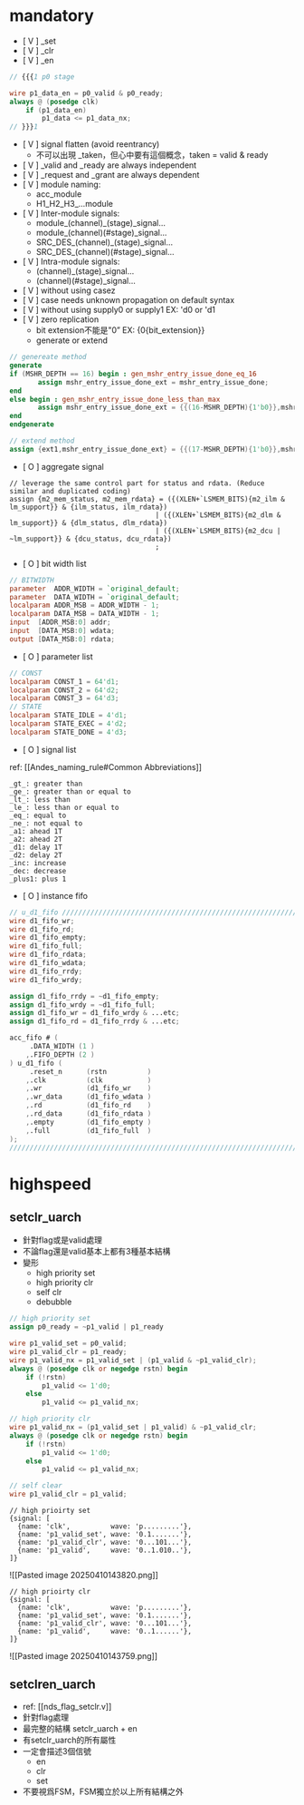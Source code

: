 # mandatory
- [ V ] \_set 
- [ V ] \_clr
- [ V ] \_en
```verilog
// {{{1 p0 stage

wire p1_data_en = p0_valid & p0_ready;
always @ (posedge clk)
	if (p1_data_en)
		p1_data <= p1_data_nx;
// }}}1
```
- [ V ] signal flatten (avoid reentrancy)
	-  不可以出現 \_taken，但心中要有這個概念，taken = valid & ready
- [ V ] \_valid and \_ready are always independent
- [ V ] \_request and \_grant are always dependent
- [ V ] module naming:
	- acc_module
	- H1\_H2\_H3\_...module
- [ V ] Inter-module signals:
	-  module\_(channel)\_(stage)\_signal...
	-  module\_(channel)\(\#stage)\_signal...
	-  SRC\_DES\_(channel)\_(stage)\_signal...
	-  SRC\_DES\_(channel)\(\#stage)\_signal...
- [ V ] Intra-module signals: 
	-  (channel)\_(stage)\_signal...
	-  (channel)\(\#stage)\_signal...
- [ V ] without using casez
- [ V ] case needs unknown propagation on default syntax
- [ V ] without using supply0 or supply1 EX: 'd0 or 'd1
- [ V ] zero replication
    - bit extension不能是"0” EX: {0{bit_extension}}
	- generate or extend
```verilog
// genereate method
generate
if (MSHR_DEPTH == 16) begin : gen_mshr_entry_issue_done_eq_16
       assign mshr_entry_issue_done_ext = mshr_entry_issue_done;
end
else begin : gen_mshr_entry_issue_done_less_than_max
       assign mshr_entry_issue_done_ext = {{(16-MSHR_DEPTH){1'b0}},mshr_entry_issue_done};
end
endgenerate

// extend method
assign {ext1,mshr_entry_issue_done_ext} = {{(17-MSHR_DEPTH){1'b0}},mshr_entry_issue_done};
```
- [ O ] aggregate signal
```
// leverage the same control part for status and rdata. (Reduce similar and duplicated coding)
assign {m2_mem_status, m2_mem_rdata} = ({(XLEN+`LSMEM_BITS){m2_ilm &  lm_support}} & {ilm_status, ilm_rdata})
                                    | ({(XLEN+`LSMEM_BITS){m2_dlm &  lm_support}} & {dlm_status, dlm_rdata})
                                    | ({(XLEN+`LSMEM_BITS){m2_dcu | ~lm_support}} & {dcu_status, dcu_rdata})
                                    ;
```
- [ O ] bit width list
```verilog
// BITWIDTH 
parameter  ADDR_WIDTH = `original_default;
parameter  DATA_WIDTH = `original_default;
localparam ADDR_MSB = ADDR_WIDTH - 1;
localparam DATA_MSB = DATA_WIDTH - 1;
input  [ADDR_MSB:0] addr;
input  [DATA_MSB:0] wdata;
output [DATA_MSB:0] rdata;
```
- [ O ] parameter list
```verilog
// CONST 
localparam CONST_1 = 64'd1;
localparam CONST_2 = 64'd2;
localparam CONST_3 = 64'd3;
// STATE 
localparam STATE_IDLE = 4'd1;
localparam STATE_EXEC = 4'd2;
localparam STATE_DONE = 4'd3;
```
- [ O ] signal list

ref: [[Andes_naming_rule#Common Abbreviations]]

```
_gt_: greater than
_ge_: greater than or equal to
_lt_: less than
_le_: less than or equal to
_eq_: equal to
_ne_: not equal to 
_a1: ahead 1T
_a2: ahead 2T
_d1: delay 1T
_d2: delay 2T
_inc: increase
_dec: decrease
_plus1: plus 1
```
- [ O ] instance fifo
```verilog
// u_d1_fifo //////////////////////////////////////////////////////////////////////////
wire d1_fifo_wr;
wire d1_fifo_rd;
wire d1_fifo_empty;
wire d1_fifo_full;
wire d1_fifo_rdata;
wire d1_fifo_wdata;
wire d1_fifo_rrdy;
wire d1_fifo_wrdy;

assign d1_fifo_rrdy = ~d1_fifo_empty;
assign d1_fifo_wrdy = ~d1_fifo_full;
assign d1_fifo_wr = d1_fifo_wrdy & ...etc;
assign d1_fifo_rd = d1_fifo_rrdy & ...etc;

acc_fifo # (
     .DATA_WIDTH (1 )
    ,.FIFO_DEPTH (2 )
) u_d1_fifo (
     .reset_n      (rstn          )
    ,.clk          (clk           )
    ,.wr           (d1_fifo_wr    )
    ,.wr_data      (d1_fifo_wdata )
    ,.rd           (d1_fifo_rd    )
    ,.rd_data      (d1_fifo_rdata )
    ,.empty        (d1_fifo_empty )
    ,.full         (d1_fifo_full  )
);
//////////////////////////////////////////////////////////////////////////////////////
```
# highspeed

## setclr_uarch

- 針對flag或是valid處理
- 不論flag還是valid基本上都有3種基本結構 
- 變形
	- high priority set
	- high priority clr
	- self clr
	- debubble
```verilog
// high priority set
assign p0_ready = ~p1_valid | p1_ready

wire p1_valid_set = p0_valid;
wire p1_valid_clr = p1_ready;
wire p1_valid_nx = p1_valid_set | (p1_valid & ~p1_valid_clr);
always @ (posedge clk or negedge rstn) begin
	if (!rstn)
		p1_valid <= 1'd0;
	else
		p1_valid <= p1_valid_nx;
```

```verilog
// high priority clr
wire p1_valid_nx = (p1_valid_set | p1_valid) & ~p1_valid_clr;
always @ (posedge clk or negedge rstn) begin
	if (!rstn)
		p1_valid <= 1'd0;
	else
		p1_valid <= p1_valid_nx;
```

```verilog
// self clear
wire p1_valid_clr = p1_valid;
```

```
// high prioirty set
{signal: [
  {name: 'clk',          wave: 'p.........'},
  {name: 'p1_valid_set', wave: '0.1.......'},
  {name: 'p1_valid_clr', wave: '0...101...'},
  {name: 'p1_valid',     wave: '0..1.010..'},
]}
```

![[Pasted image 20250410143820.png]]

```
// high prioirty clr
{signal: [
  {name: 'clk',          wave: 'p.........'},
  {name: 'p1_valid_set', wave: '0.1.......'},
  {name: 'p1_valid_clr', wave: '0...101...'},
  {name: 'p1_valid',     wave: '0..1......'},
]}
```

![[Pasted image 20250410143759.png]]

## setclren_uarch

- ref: [[nds_flag_setclr.v]]
- 針對flag處理
- 最完整的結構 setclr_uarch + en
- 有setclr_uarch的所有屬性
- 一定會描述3個信號
	- en
	- clr
	- set
- 不要視爲FSM，FSM獨立於以上所有結構之外